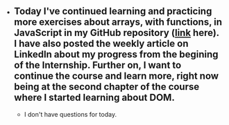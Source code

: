 - ## Today I've continued learning and practicing more exercises about arrays, with functions, in JavaScript in my GitHub repository ([link](https://github.com/CristianMicicoi/JS.git) here). I have also posted the weekly article on LinkedIn about my progress from the begining of the Internship. Further on, I want to continue the course and learn more, right now being at the second chapter of the course where I started learning about DOM.
    - I don't have questions for today.